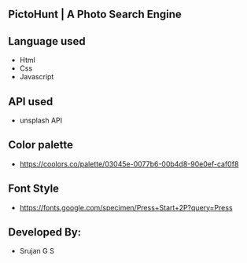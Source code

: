 ## PictoHunt | A Photo Search Engine

## Language used

- Html
- Css
- Javascript

## API used

- unsplash API

## Color palette

- https://coolors.co/palette/03045e-0077b6-00b4d8-90e0ef-caf0f8

## Font Style

- https://fonts.google.com/specimen/Press+Start+2P?query=Press

## Developed By:

- <NAME> Srujan G S

